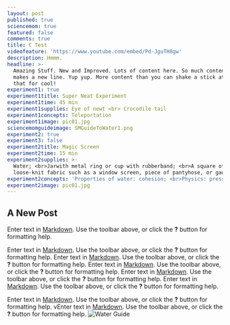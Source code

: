 ```yaml
---
layout: post
published: true
sciencemom: true
featured: false
comments: true
title: C Test
videofeature: 'https://www.youtube.com/embed/Pd-JguTH8gw'
description: Hmmm.
headline: >-
  Amazing Stuff. New and Improved. Lots of content here. So much content that it
  makes a new line. Yup yup. More content than you can shake a stick at. How's
  that for cool!
experiment1: true
experiment1title: Super Neat Experiment
experiment1time: 45 min
experiment1supplies: Eye of newt <br> Crocodile tail
experiment1concepts: Teleportation
experiment1image: pic01.jpg
sciencemomguideimage: SMGuideToWater1.png
experiment2: true
experiment3: false
experiment2title: Magic Screen
experiment2time: 15 min
experiment2supplies: >-
  Water; <br>Jarwith metal ring or cup with rubberband; <br>A square of
  loose-knit fabric such as a window screen, piece of pantyhose, or gauze
experiment2concepts: 'Properties of water: cohesion; <br>Physics: pressure, balanced forces;'
experiment2image: pic01.jpg
---
```

## A New Post

Enter text in [Markdown](http://daringfireball.net/projects/markdown/). Use the toolbar above, or click the **?** button for formatting help. 


Enter text in [Markdown](http://daringfireball.net/projects/markdown/). Use the toolbar above, or click the **?** button for formatting help. Enter text in [Markdown](http://daringfireball.net/projects/markdown/). Use the toolbar above, or click the **?** button for formatting help. Enter text in [Markdown](http://daringfireball.net/projects/markdown/). Use the toolbar above, or click the **?** button for formatting help. 
Enter text in [Markdown](http://daringfireball.net/projects/markdown/). Use the toolbar above, or click the **?** button for formatting help. Enter text in [Markdown](http://daringfireball.net/projects/markdown/). Use the toolbar above, or click the **?** button for formatting help. 

Enter text in [Markdown](http://daringfireball.net/projects/markdown/). Use the toolbar above, or click the **?** button for formatting help. vEnter text in [Markdown](http://daringfireball.net/projects/markdown/). Use the toolbar above, or click the **?** button for formatting help.
![Water Guide]({{site.baseurl}}/images/SMGuideToWater1.png)

